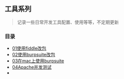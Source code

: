 ## 工具系列

> 记录一些日常开发工具配置、使用等等，不定期更新

### 目录

- [01使用fiddle改包](/articles/03小工具/01使用fiddle改包.md)
- [02使用burpsuite改包](/articles/03小工具/02使用burpsuite改包.md)
- [03在mac上使用burpsuite](/articles/03小工具/03在mac上使用burpsuite.md)
- [04Apache并发测试](/articles/03小工具/04Apache并发测试.md)
- 